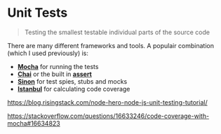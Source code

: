 Unit Tests
========================================================

> Testing the smallest testable individual parts of the source code

There are many different frameworks and tools. A populair combination (which I used previously) is:

- **[Mocha](https://mochajs.org/)** for running the tests
- **[Chai](https://www.chaijs.com/)** or the built in **[assert](https://nodejs.org/api/assert.html)**
- **[Sinon](https://sinonjs.org/)** for test spies, stubs and mocks
- **[Istanbul](https://istanbul.js.org/)** for calculating code coverage

https://blog.risingstack.com/node-hero-node-js-unit-testing-tutorial/

https://stackoverflow.com/questions/16633246/code-coverage-with-mocha#16634823